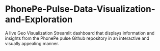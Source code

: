 # PhonePe-Pulse-Data-Visualization-and-Exploration
A live Geo Visualization Streamlit dashboard that displays information and insights from the PhonePe pulse Github repository in an interactive and visually appealing manner.
